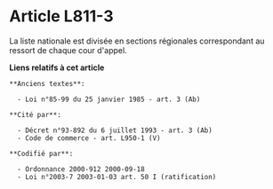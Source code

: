# Article L811-3

La liste nationale est divisée en sections régionales correspondant au ressort de chaque cour d'appel.

**Liens relatifs à cet article**

	**Anciens textes**:

	  - Loi n°85-99 du 25 janvier 1985 - art. 3 (Ab)

	**Cité par**:

	  - Décret n°93-892 du 6 juillet 1993 - art. 3 (Ab)
	  - Code de commerce - art. L950-1 (V)

	**Codifié par**:

	  - Ordonnance 2000-912 2000-09-18
	  - Loi n°2003-7 2003-01-03 art. 50 I (ratification)
